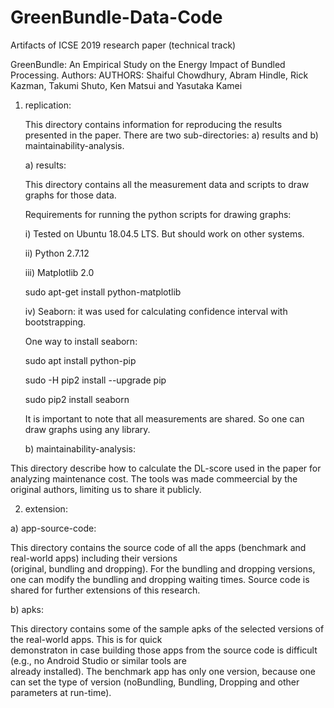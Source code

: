# GreenBundle-Data-Code

Artifacts of ICSE 2019 research paper (technical track)

GreenBundle: An Empirical Study on the Energy Impact of Bundled Processing.
Authors: AUTHORS: Shaiful Chowdhury, Abram Hindle, Rick Kazman, Takumi Shuto, Ken Matsui and Yasutaka Kamei



1) replication:

   This directory contains information for reproducing the results presented in the paper. 
   There are two sub-directories: a) results and b) maintainability-analysis.
   
   a) results:

   This directory contains all the measurement data and scripts to draw graphs for those data. 


   Requirements for running the python scripts for drawing graphs:

   i) Tested on Ubuntu 18.04.5 LTS. But should work on other systems. 

   ii) Python 2.7.12

   iii) Matplotlib 2.0
   
   sudo apt-get install python-matplotlib

   iv) Seaborn: it was used for calculating confidence interval with bootstrapping. 

   One way to install seaborn:

   sudo apt install python-pip

   sudo -H pip2 install --upgrade pip

   sudo pip2 install seaborn

   It is important to note that all measurements are shared. So one can draw graphs using any library. 


   b) maintainability-analysis: 
  
  This directory describe how to calculate the DL-score used in the paper for analyzing maintenance cost. The tools was made   commeercial by the original authors, limiting us to share it publicly.


2) extension:

  a) app-source-code:
  
  This directory contains the source code of all the apps (benchmark and real-world apps) including their versions      
  (original, bundling and dropping). For the bundling and dropping versions, one can modify the bundling and dropping waiting 
  times. Source code is shared for further extensions of this research. 
  
 

  b) apks:

   This directory contains some of the sample apks of the selected versions of the real-world apps. This is for quick   
   demonstraton in case building those apps from the source code is difficult (e.g., no Android Studio or similar tools are   
   already installed). The benchmark app has only one version, because one can set the type of version (noBundling, Bundling,    Dropping and other parameters at run-time). 
  
